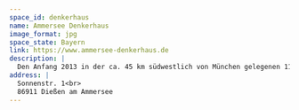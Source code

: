 ```yaml
---
space_id: denkerhaus
name: Ammersee Denkerhaus
image_format: jpg
space_state: Bayern
link: https://www.ammersee-denkerhaus.de
description: |
  Den Anfang 2013 in der ca. 45 km südwestlich von München gelegenen 11.000-Einwohner-Marktgemeinde gestarteten Space betreibt eine kleine Genossenschaft. In zwei Coworking- und fünf separaten Büroräumen stehen insgesamt 16 Schreibtische zur Verfügung. Im Ammersee Denkerhaus befinden sich das CoWorkLand-Landesbüro Bayern sowie die Geschäftsstelle der LAG Ammersee (LEADER). Das Ammersee Denkerhaus wurde von Freiberuflern/Selbständigen gegründet - entsprechend sein Credo: "Connect Skills - Create Business". Der Coworking Space versteht sich zudem als Impulse setzender Ort für innovative Entwicklungen des oberbayerischen ländlichen Raums: Höhepunkte waren hier z.B. das geförderte Innovationsforum BIGHub, gekrönt vom ersten StartUp-Wettbewerb in der Region, und eine der Hauptrollen im Modellvorhaben der "Kleinstadtakademie", das der „Kooperativen Entwicklung kleinstädtischer Transformationspfade im Themenfeld Neue Arbeitswelten“ gewidmet war. Aktuell ist das Ammersee-Denkerhaus im Rahmen der Mitmach-Region Ammersee-Landsberg engagiert dabei, in Kooperation mit der Münchner Social Entrepreneurship Akademie und dem Social-Startup-Hub Bayern die regionale Vernetzung in Sachen Sozialunternehmertum voranzutreiben.
address: |
  Sonnenstr. 1<br>
  86911 Dießen am Ammersee
---
```

